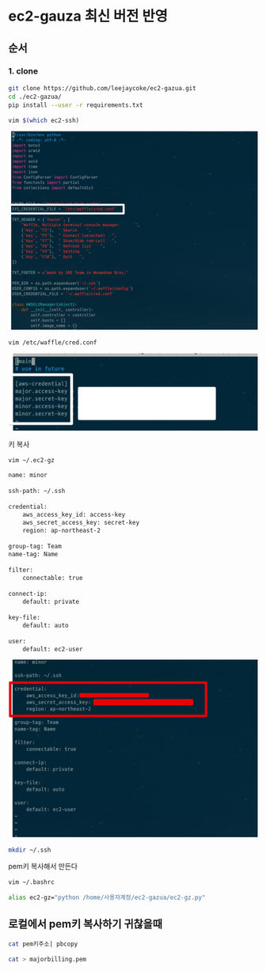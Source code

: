 # ec2-gauza 최신 버전 반영

## 순서

### 1. clone

```bash
git clone https://github.com/leejaycoke/ec2-gazua.git
cd ./ec2-gazua/
pip install --user -r requirements.txt
```

```bash
vim $(which ec2-ssh)
```

![1](./images/1.png)


```bash
vim /etc/waffle/cred.conf
```

![2](./images/2.png)

키 복사

```
vim ~/.ec2-gz
```

```
name: minor

ssh-path: ~/.ssh

credential:
    aws_access_key_id: access-key
    aws_secret_access_key: secret-key
    region: ap-northeast-2

group-tag: Team
name-tag: Name

filter:
    connectable: true

connect-ip:
    default: private

key-file:
    default: auto

user:
    default: ec2-user
```

![3](./images/3.png)

```bash
mkdir ~/.ssh
```

pem키 복사해서 만든다

```bash
vim ~/.bashrc
```

```bash
alias ec2-gz="python /home/사용자계정/ec2-gazua/ec2-gz.py"
```


## 로컬에서 pem키 복사하기 귀찮을때

```bash
cat pem키주소| pbcopy
```

```bash
cat > majorbilling.pem
```